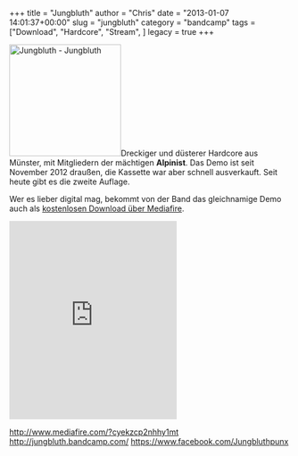 +++
title = "Jungbluth"
author = "Chris"
date = "2013-01-07 14:01:37+00:00"
slug = "jungbluth"
category = "bandcamp"
tags = ["Download", "Hardcore", "Stream", ]
legacy = true
+++

<img src="images//2013/01/Jungbluth-Jungbluth-200x200.jpg" alt="Jungbluth - Jungbluth" width="200" height="200" class="alignleft size-medium wp-image-9820" />Dreckiger und düsterer Hardcore aus Münster, mit Mitgliedern der mächtigen **Alpinist**. Das Demo ist seit November 2012 draußen, die Kassette war aber schnell ausverkauft. Seit heute gibt es die zweite Auflage.

Wer es lieber digital mag, bekommt von der Band das gleichnamige Demo auch als <a href="http://www.mediafire.com/?cyekzcp2nhhy1mt">kostenlosen Download über Mediafire</a>.

<iframe width="300" height="355" style="position: relative; display: block; width: 300px; height: 355px;" src="http://bandcamp.com/EmbeddedPlayer/v=2/album=4263641917/size=grande2/bgcol=222222/linkcol=FFFFFF/" allowtransparency="true" frameborder="0"><a href="http://jungbluth.bandcamp.com/album/s-t-tape">s/t tape by Jungbluth</a></iframe>


<a href="http://www.mediafire.com/?cyekzcp2nhhy1mt">http://www.mediafire.com/?cyekzcp2nhhy1mt</a>
<a href="http://jungbluth.bandcamp.com/">http://jungbluth.bandcamp.com/</a>
<a href="https://www.facebook.com/Jungbluthpunx">https://www.facebook.com/Jungbluthpunx</a>

